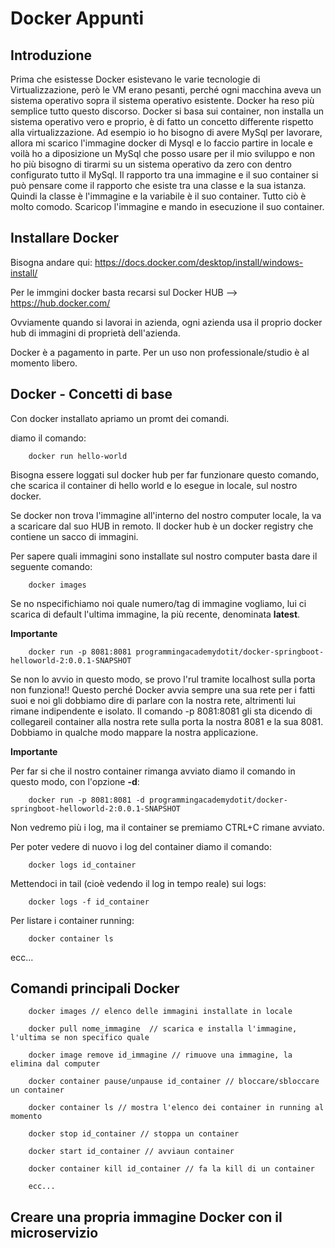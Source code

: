 # Docker Appunti

## Introduzione

Prima che esistesse Docker esistevano le varie tecnologie di Virtualizzazione, però le VM erano pesanti, perché ogni macchina aveva un sistema operativo sopra il sistema operativo esistente. Docker ha reso più semplice tutto questo discorso. Docker si basa sui container, non installa un sistema operativo vero e proprio, è di fatto un concetto differente rispetto alla virtualizzazione. Ad esempio io ho bisogno di avere MySql per lavorare, allora mi scarico l'immagine docker di Mysql e lo faccio partire in locale e voilà ho a diposizione un MySql che posso usare per il mio sviluppo e non ho più bisogno di tirarmi su un sistema operativo da zero con dentro configurato tutto il MySql. Il rapporto tra una immagine e il suo container si può pensare come il rapporto che esiste tra una classe e la sua istanza. Quindi la classe è l'immagine e la variabile è il suo container. Tutto ciò è molto comodo. Scaricop l'immagine e mando in esecuzione il suo container.

## Installare Docker

Bisogna andare qui: https://docs.docker.com/desktop/install/windows-install/

Per le immgini docker basta recarsi sul Docker HUB --> https://hub.docker.com/

Ovviamente quando si lavorai in azienda, ogni azienda usa il proprio docker hub di immagini di proprietà dell'azienda.

Docker è a pagamento in parte. Per un uso non professionale/studio è al momento libero.

## Docker - Concetti di base

Con docker installato apriamo un promt dei comandi.

diamo il comando:

        docker run hello-world

Bisogna essere loggati sul docker hub per far funzionare questo comando, che scarica il container di hello world e lo esegue in locale, sul nostro docker.

Se docker non trova l'immagine all'interno del nostro computer locale, la va a scaricare dal suo HUB in remoto. Il docker hub è un docker registry che contiene un sacco di immagini.

Per sapere quali immagini sono installate sul nostro computer basta dare il seguente comando:

        docker images

Se no nspecifichiamo noi quale numero/tag di immagine vogliamo, lui ci scarica di default l'ultima immagine, la più recente, denominata **latest**.

**Importante**

        docker run -p 8081:8081 programmingacademydotit/docker-springboot-helloworld-2:0.0.1-SNAPSHOT

Se non lo avvio in questo modo, se provo l'rul tramite localhost sulla porta non funziona!! Questo perché Docker avvia sempre una sua rete per i fatti suoi e noi gli dobbiamo dire di parlare con la nostra rete, altrimenti lui rimane indipendente e isolato. Il comando -p 8081:8081 gli sta dicendo di collegareil container alla nostra rete sulla porta la nostra 8081 e la sua 8081. Dobbiamo in qualche modo mappare la nostra applicazione.

**Importante**

Per far si che il nostro container rimanga avviato diamo il comando in questo modo, con l'opzione **-d**:

        docker run -p 8081:8081 -d programmingacademydotit/docker-springboot-helloworld-2:0.0.1-SNAPSHOT

Non vedremo più i log, ma il container se premiamo CTRL+C rimane avviato.

Per poter vedere di nuovo i log del container diamo il comando:

        docker logs id_container

Mettendoci in tail (cioè vedendo il log in tempo reale) sui logs:

        docker logs -f id_container

Per listare i container running:

        docker container ls

ecc...

## Comandi principali Docker

        docker images // elenco delle immagini installate in locale

        docker pull nome_immagine  // scarica e installa l'immagine, l'ultima se non specifico quale

        docker image remove id_immagine // rimuove una immagine, la elimina dal computer

        docker container pause/unpause id_container // bloccare/sbloccare un container

        docker container ls // mostra l'elenco dei container in running al momento

        docker stop id_container // stoppa un container

        docker start id_container // avviaun container

        docker container kill id_container // fa la kill di un container

        ecc...

## Creare una propria immagine Docker con il microservizio

